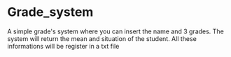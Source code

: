 # Grade_system
 A simple grade's system where you can insert the name and 3 grades. The system will return the mean and situation of the student. All these informations will be register in a txt file
